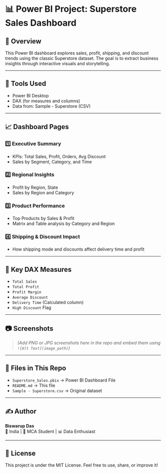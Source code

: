 # 📊 Power BI Project: Superstore Sales Dashboard

## 📁 Overview

This Power BI dashboard explores sales, profit, shipping, and discount trends using the classic Superstore dataset. The goal is to extract business insights through interactive visuals and storytelling.

---

## 🔧 Tools Used

- Power BI Desktop
- DAX (for measures and columns)
- Data from: Sample - Superstore (CSV)

---

## 📈 Dashboard Pages

### 1️⃣ Executive Summary
- KPIs: Total Sales, Profit, Orders, Avg Discount
- Sales by Segment, Category, and Time

### 2️⃣ Regional Insights
- Profit by Region, State
- Sales by Region and Category

### 3️⃣ Product Performance
- Top Products by Sales & Profit
- Matrix and Table analysis by Category and Region

### 4️⃣ Shipping & Discount Impact
- How shipping mode and discounts affect delivery time and profit

---

## 🧠 Key DAX Measures

- `Total Sales`
- `Total Profit`
- `Profit Margin`
- `Average Discount`
- `Delivery Time` (Calculated column)
- `High Discount` Flag

---

## 📷 Screenshots

> *(Add PNG or JPG screenshots here in the repo and embed them using `![Alt Text](image_path)`)*

---

## 📂 Files in This Repo

- `Superstore_Sales.pbix` → Power BI Dashboard File
- `README.md` → This file
- `Sample - Superstore.csv` → Original dataset

---

## ✍️ Author

**Biswarup Das**  
📍 India | 💼 MCA Student | 📊 Data Enthusiast

---

## 📄 License

This project is under the MIT License. Feel free to use, share, or improve it!
